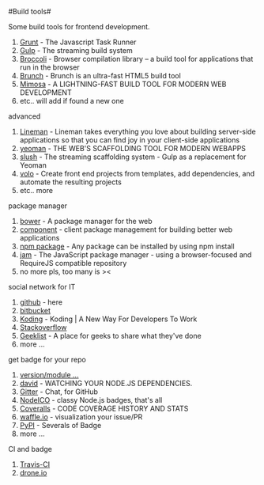#Build tools#

Some build tools for frontend development.

1. [Grunt](http://gruntjs.com/) - The Javascript Task Runner
2. [Gulp](http://gulpjs.com/) - The streaming build system
3. [Broccoli](https://github.com/joliss/broccoli) - Browser compilation library – a build tool for applications that run in the browser
4. [Brunch](http://brunch.io/) - Brunch is an ultra-fast HTML5 build tool
5. [Mimosa](http://mimosa.io/) - A LIGHTNING-FAST BUILD TOOL FOR MODERN WEB DEVELOPMENT
6. etc.. will add if found a new one


advanced

1. [Lineman](http://www.linemanjs.com/) - Lineman takes everything you love about building server-side applications so that you can find joy in your client-side applications
2. [yeoman](http://yeoman.io/) - THE WEB'S SCAFFOLDING TOOL FOR MODERN WEBAPPS
3. [slush](http://klei.github.io/slush) - The streaming scaffolding system - Gulp as a replacement for Yeoman 
4. [volo](https://github.com/volojs/volo) - Create front end projects from templates, add dependencies, and automate the resulting projects
5. etc.. more

package manager

1. [bower](http://bower.io/) - A package manager for the web
2. [component](http://component.io) - client package management for building better web applications
3. [npm package](https://www.npmjs.org/) - Any package can be installed by using npm install
4. [jam](https://github.com/caolan/jam) - The JavaScript package manager - using a browser-focused and RequireJS compatible repository
5. no more pls, too many is ><

social network for IT

1. [github](http://github.com) - here
2. [bitbucket](https://bitbucket.org) 
3. [Koding](https://koding.com) - Koding | A New Way For Developers To Work
4. [Stackoverflow](http://stackoverflow.com)
5. [Geeklist](http://geekli.st) - A place for geeks to share what they've done
6. more ...

get badge for your repo

1. [version/module ...](http://badge.fury.io/)
2. [david](https://david-dm.org/) - WATCHING YOUR NODE.JS DEPENDENCIES.
3. [Gitter](https://gitter.im) - Chat, for GitHub
4. [NodeICO](https://nodei.co/) - classy Node.js badges, that's all
5. [Coveralls](https://coveralls.io/) - CODE COVERAGE HISTORY AND STATS
6. [waffle.io](https://waffle.io/) - visualization your issue/PR
7. [PyPI](https://pypip.in/) - Severals of Badge
8. more ...

CI and badge

1. [Travis-CI](https://travis-ci.org/)
2. [drone.io](https://drone.io/)
